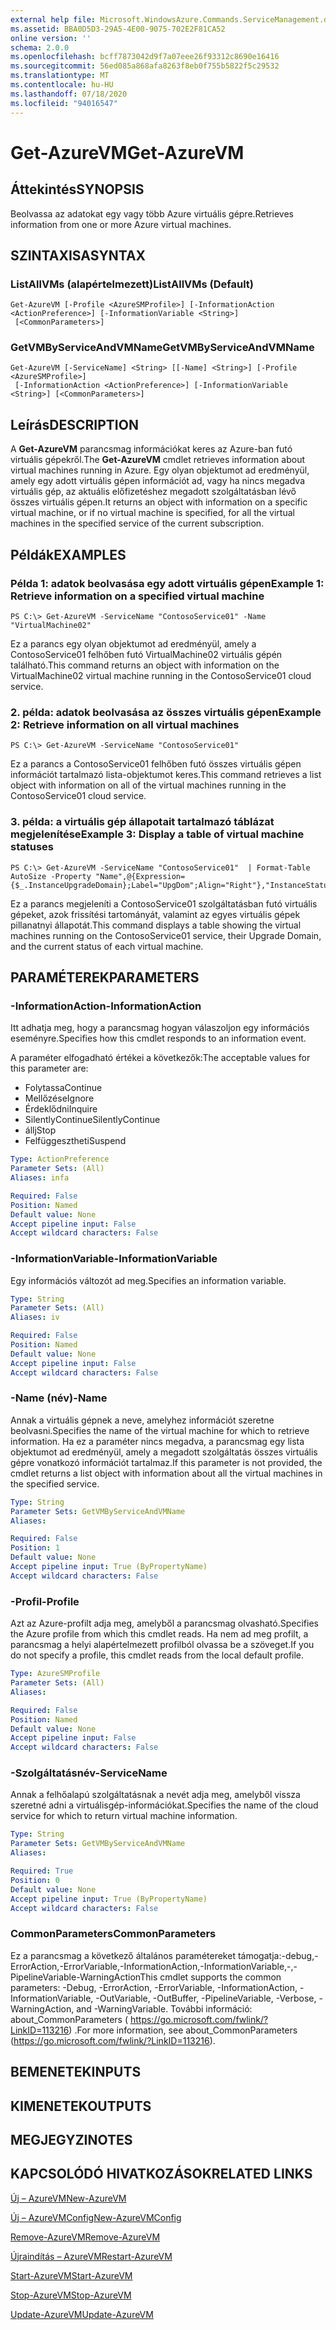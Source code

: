 ```yaml
---
external help file: Microsoft.WindowsAzure.Commands.ServiceManagement.dll-Help.xml
ms.assetid: BBA0D5D3-29A5-4E00-9075-702E2F81CA52
online version: ''
schema: 2.0.0
ms.openlocfilehash: bcff7873042d9f7a07eee26f93312c8690e16416
ms.sourcegitcommit: 56ed085a868afa8263f8eb0f755b5822f5c29532
ms.translationtype: MT
ms.contentlocale: hu-HU
ms.lasthandoff: 07/18/2020
ms.locfileid: "94016547"
---
```

# <span data-ttu-id="a317f-101">Get-AzureVM</span><span class="sxs-lookup"><span data-stu-id="a317f-101">Get-AzureVM</span></span>

## <span data-ttu-id="a317f-102">Áttekintés</span><span class="sxs-lookup"><span data-stu-id="a317f-102">SYNOPSIS</span></span>
<span data-ttu-id="a317f-103">Beolvassa az adatokat egy vagy több Azure virtuális gépre.</span><span class="sxs-lookup"><span data-stu-id="a317f-103">Retrieves information from one or more Azure virtual machines.</span></span>

## <span data-ttu-id="a317f-104">SZINTAXISA</span><span class="sxs-lookup"><span data-stu-id="a317f-104">SYNTAX</span></span>

### <span data-ttu-id="a317f-105">ListAllVMs (alapértelmezett)</span><span class="sxs-lookup"><span data-stu-id="a317f-105">ListAllVMs (Default)</span></span>
```
Get-AzureVM [-Profile <AzureSMProfile>] [-InformationAction <ActionPreference>] [-InformationVariable <String>]
 [<CommonParameters>]
```

### <span data-ttu-id="a317f-106">GetVMByServiceAndVMName</span><span class="sxs-lookup"><span data-stu-id="a317f-106">GetVMByServiceAndVMName</span></span>
```
Get-AzureVM [-ServiceName] <String> [[-Name] <String>] [-Profile <AzureSMProfile>]
 [-InformationAction <ActionPreference>] [-InformationVariable <String>] [<CommonParameters>]
```

## <span data-ttu-id="a317f-107">Leírás</span><span class="sxs-lookup"><span data-stu-id="a317f-107">DESCRIPTION</span></span>
<span data-ttu-id="a317f-108">A **Get-AzureVM** parancsmag információkat keres az Azure-ban futó virtuális gépekről.</span><span class="sxs-lookup"><span data-stu-id="a317f-108">The **Get-AzureVM** cmdlet retrieves information about virtual machines running in Azure.</span></span>
<span data-ttu-id="a317f-109">Egy olyan objektumot ad eredményül, amely egy adott virtuális gépen információt ad, vagy ha nincs megadva virtuális gép, az aktuális előfizetéshez megadott szolgáltatásban lévő összes virtuális gépen.</span><span class="sxs-lookup"><span data-stu-id="a317f-109">It returns an object with information on a specific virtual machine, or if no virtual machine is specified, for all the virtual machines in the specified service of the current subscription.</span></span>

## <span data-ttu-id="a317f-110">Példák</span><span class="sxs-lookup"><span data-stu-id="a317f-110">EXAMPLES</span></span>

### <span data-ttu-id="a317f-111">Példa 1: adatok beolvasása egy adott virtuális gépen</span><span class="sxs-lookup"><span data-stu-id="a317f-111">Example 1: Retrieve information on a specified virtual machine</span></span>
```
PS C:\> Get-AzureVM -ServiceName "ContosoService01" -Name "VirtualMachine02"
```

<span data-ttu-id="a317f-112">Ez a parancs egy olyan objektumot ad eredményül, amely a ContosoService01 felhőben futó VirtualMachine02 virtuális gépén található.</span><span class="sxs-lookup"><span data-stu-id="a317f-112">This command returns an object with information on the VirtualMachine02 virtual machine running in the ContosoService01 cloud service.</span></span>

### <span data-ttu-id="a317f-113">2. példa: adatok beolvasása az összes virtuális gépen</span><span class="sxs-lookup"><span data-stu-id="a317f-113">Example 2: Retrieve information on all virtual machines</span></span>
```
PS C:\> Get-AzureVM -ServiceName "ContosoService01"
```

<span data-ttu-id="a317f-114">Ez a parancs a ContosoService01 felhőben futó összes virtuális gépen információt tartalmazó lista-objektumot keres.</span><span class="sxs-lookup"><span data-stu-id="a317f-114">This command retrieves a list object with information on all of the virtual machines running in the ContosoService01 cloud service.</span></span>

### <span data-ttu-id="a317f-115">3. példa: a virtuális gép állapotait tartalmazó táblázat megjelenítése</span><span class="sxs-lookup"><span data-stu-id="a317f-115">Example 3: Display a table of virtual machine statuses</span></span>
```
PS C:\> Get-AzureVM -ServiceName "ContosoService01"  | Format-Table AutoSize -Property "Name",@{Expression={$_.InstanceUpgradeDomain};Label="UpgDom";Align="Right"},"InstanceStatus"
```

<span data-ttu-id="a317f-116">Ez a parancs megjeleníti a ContosoService01 szolgáltatásban futó virtuális gépeket, azok frissítési tartományát, valamint az egyes virtuális gépek pillanatnyi állapotát.</span><span class="sxs-lookup"><span data-stu-id="a317f-116">This command displays a table showing the virtual machines running on the ContosoService01 service, their Upgrade Domain, and the current status of each virtual machine.</span></span>

## <span data-ttu-id="a317f-117">PARAMÉTEREK</span><span class="sxs-lookup"><span data-stu-id="a317f-117">PARAMETERS</span></span>

### <span data-ttu-id="a317f-118">-InformationAction</span><span class="sxs-lookup"><span data-stu-id="a317f-118">-InformationAction</span></span>
<span data-ttu-id="a317f-119">Itt adhatja meg, hogy a parancsmag hogyan válaszoljon egy információs eseményre.</span><span class="sxs-lookup"><span data-stu-id="a317f-119">Specifies how this cmdlet responds to an information event.</span></span>

<span data-ttu-id="a317f-120">A paraméter elfogadható értékei a következők:</span><span class="sxs-lookup"><span data-stu-id="a317f-120">The acceptable values for this parameter are:</span></span>

- <span data-ttu-id="a317f-121">Folytassa</span><span class="sxs-lookup"><span data-stu-id="a317f-121">Continue</span></span>
- <span data-ttu-id="a317f-122">Mellőzése</span><span class="sxs-lookup"><span data-stu-id="a317f-122">Ignore</span></span>
- <span data-ttu-id="a317f-123">Érdeklődni</span><span class="sxs-lookup"><span data-stu-id="a317f-123">Inquire</span></span>
- <span data-ttu-id="a317f-124">SilentlyContinue</span><span class="sxs-lookup"><span data-stu-id="a317f-124">SilentlyContinue</span></span>
- <span data-ttu-id="a317f-125">állj</span><span class="sxs-lookup"><span data-stu-id="a317f-125">Stop</span></span>
- <span data-ttu-id="a317f-126">Felfüggesztheti</span><span class="sxs-lookup"><span data-stu-id="a317f-126">Suspend</span></span>

```yaml
Type: ActionPreference
Parameter Sets: (All)
Aliases: infa

Required: False
Position: Named
Default value: None
Accept pipeline input: False
Accept wildcard characters: False
```

### <span data-ttu-id="a317f-127">-InformationVariable</span><span class="sxs-lookup"><span data-stu-id="a317f-127">-InformationVariable</span></span>
<span data-ttu-id="a317f-128">Egy információs változót ad meg.</span><span class="sxs-lookup"><span data-stu-id="a317f-128">Specifies an information variable.</span></span>

```yaml
Type: String
Parameter Sets: (All)
Aliases: iv

Required: False
Position: Named
Default value: None
Accept pipeline input: False
Accept wildcard characters: False
```

### <span data-ttu-id="a317f-129">-Name (név)</span><span class="sxs-lookup"><span data-stu-id="a317f-129">-Name</span></span>
<span data-ttu-id="a317f-130">Annak a virtuális gépnek a neve, amelyhez információt szeretne beolvasni.</span><span class="sxs-lookup"><span data-stu-id="a317f-130">Specifies the name of the virtual machine for which to retrieve information.</span></span>
<span data-ttu-id="a317f-131">Ha ez a paraméter nincs megadva, a parancsmag egy lista objektumot ad eredményül, amely a megadott szolgáltatás összes virtuális gépre vonatkozó információt tartalmaz.</span><span class="sxs-lookup"><span data-stu-id="a317f-131">If this parameter is not provided, the cmdlet returns a list object with information about all the virtual machines in the specified service.</span></span>

```yaml
Type: String
Parameter Sets: GetVMByServiceAndVMName
Aliases: 

Required: False
Position: 1
Default value: None
Accept pipeline input: True (ByPropertyName)
Accept wildcard characters: False
```

### <span data-ttu-id="a317f-132">-Profil</span><span class="sxs-lookup"><span data-stu-id="a317f-132">-Profile</span></span>
<span data-ttu-id="a317f-133">Azt az Azure-profilt adja meg, amelyből a parancsmag olvasható.</span><span class="sxs-lookup"><span data-stu-id="a317f-133">Specifies the Azure profile from which this cmdlet reads.</span></span>
<span data-ttu-id="a317f-134">Ha nem ad meg profilt, a parancsmag a helyi alapértelmezett profilból olvassa be a szöveget.</span><span class="sxs-lookup"><span data-stu-id="a317f-134">If you do not specify a profile, this cmdlet reads from the local default profile.</span></span>

```yaml
Type: AzureSMProfile
Parameter Sets: (All)
Aliases: 

Required: False
Position: Named
Default value: None
Accept pipeline input: False
Accept wildcard characters: False
```

### <span data-ttu-id="a317f-135">-Szolgáltatásnév</span><span class="sxs-lookup"><span data-stu-id="a317f-135">-ServiceName</span></span>
<span data-ttu-id="a317f-136">Annak a felhőalapú szolgáltatásnak a nevét adja meg, amelyből vissza szeretné adni a virtuálisgép-információkat.</span><span class="sxs-lookup"><span data-stu-id="a317f-136">Specifies the name of the cloud service for which to return virtual machine information.</span></span>

```yaml
Type: String
Parameter Sets: GetVMByServiceAndVMName
Aliases: 

Required: True
Position: 0
Default value: None
Accept pipeline input: True (ByPropertyName)
Accept wildcard characters: False
```

### <span data-ttu-id="a317f-137">CommonParameters</span><span class="sxs-lookup"><span data-stu-id="a317f-137">CommonParameters</span></span>
<span data-ttu-id="a317f-138">Ez a parancsmag a következő általános paramétereket támogatja:-debug,-ErrorAction,-ErrorVariable,-InformationAction,-InformationVariable,-,-PipelineVariable-WarningAction</span><span class="sxs-lookup"><span data-stu-id="a317f-138">This cmdlet supports the common parameters: -Debug, -ErrorAction, -ErrorVariable, -InformationAction, -InformationVariable, -OutVariable, -OutBuffer, -PipelineVariable, -Verbose, -WarningAction, and -WarningVariable.</span></span> <span data-ttu-id="a317f-139">További információ: about_CommonParameters ( https://go.microsoft.com/fwlink/?LinkID=113216) .</span><span class="sxs-lookup"><span data-stu-id="a317f-139">For more information, see about_CommonParameters (https://go.microsoft.com/fwlink/?LinkID=113216).</span></span>

## <span data-ttu-id="a317f-140">BEMENETEK</span><span class="sxs-lookup"><span data-stu-id="a317f-140">INPUTS</span></span>

## <span data-ttu-id="a317f-141">KIMENETEK</span><span class="sxs-lookup"><span data-stu-id="a317f-141">OUTPUTS</span></span>

## <span data-ttu-id="a317f-142">MEGJEGYZI</span><span class="sxs-lookup"><span data-stu-id="a317f-142">NOTES</span></span>

## <span data-ttu-id="a317f-143">KAPCSOLÓDÓ HIVATKOZÁSOK</span><span class="sxs-lookup"><span data-stu-id="a317f-143">RELATED LINKS</span></span>

[<span data-ttu-id="a317f-144">Új – AzureVM</span><span class="sxs-lookup"><span data-stu-id="a317f-144">New-AzureVM</span></span>](./New-AzureVM.md)

[<span data-ttu-id="a317f-145">Új – AzureVMConfig</span><span class="sxs-lookup"><span data-stu-id="a317f-145">New-AzureVMConfig</span></span>](./New-AzureVMConfig.md)

[<span data-ttu-id="a317f-146">Remove-AzureVM</span><span class="sxs-lookup"><span data-stu-id="a317f-146">Remove-AzureVM</span></span>](./Remove-AzureVM.md)

[<span data-ttu-id="a317f-147">Újraindítás – AzureVM</span><span class="sxs-lookup"><span data-stu-id="a317f-147">Restart-AzureVM</span></span>](./Restart-AzureVM.md)

[<span data-ttu-id="a317f-148">Start-AzureVM</span><span class="sxs-lookup"><span data-stu-id="a317f-148">Start-AzureVM</span></span>](./Start-AzureVM.md)

[<span data-ttu-id="a317f-149">Stop-AzureVM</span><span class="sxs-lookup"><span data-stu-id="a317f-149">Stop-AzureVM</span></span>](./Stop-AzureVM.md)

[<span data-ttu-id="a317f-150">Update-AzureVM</span><span class="sxs-lookup"><span data-stu-id="a317f-150">Update-AzureVM</span></span>](./Update-AzureVM.md)


